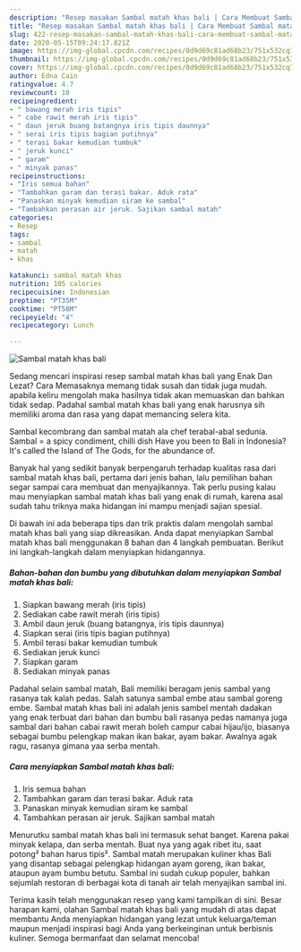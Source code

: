 ```yaml
---
description: "Resep masakan Sambal matah khas bali | Cara Membuat Sambal matah khas bali Yang Enak Dan Mudah"
title: "Resep masakan Sambal matah khas bali | Cara Membuat Sambal matah khas bali Yang Enak Dan Mudah"
slug: 422-resep-masakan-sambal-matah-khas-bali-cara-membuat-sambal-matah-khas-bali-yang-enak-dan-mudah
date: 2020-05-15T09:24:17.821Z
image: https://img-global.cpcdn.com/recipes/0d9d69c81ad68b23/751x532cq70/sambal-matah-khas-bali-foto-resep-utama.jpg
thumbnail: https://img-global.cpcdn.com/recipes/0d9d69c81ad68b23/751x532cq70/sambal-matah-khas-bali-foto-resep-utama.jpg
cover: https://img-global.cpcdn.com/recipes/0d9d69c81ad68b23/751x532cq70/sambal-matah-khas-bali-foto-resep-utama.jpg
author: Edna Cain
ratingvalue: 4.7
reviewcount: 10
recipeingredient:
- " bawang merah iris tipis"
- " cabe rawit merah iris tipis"
- " daun jeruk buang batangnya iris tipis daunnya"
- " serai iris tipis bagian putihnya"
- " terasi bakar kemudian tumbuk"
- " jeruk kunci"
- " garam"
- " minyak panas"
recipeinstructions:
- "Iris semua bahan"
- "Tambahkan garam dan terasi bakar. Aduk rata"
- "Panaskan minyak kemudian siram ke sambal"
- "Tambahkan perasan air jeruk. Sajikan sambal matah"
categories:
- Resep
tags:
- sambal
- matah
- khas

katakunci: sambal matah khas 
nutrition: 105 calories
recipecuisine: Indonesian
preptime: "PT35M"
cooktime: "PT58M"
recipeyield: "4"
recipecategory: Lunch

---
```



![Sambal matah khas bali](https://img-global.cpcdn.com/recipes/0d9d69c81ad68b23/751x532cq70/sambal-matah-khas-bali-foto-resep-utama.jpg)

Sedang mencari inspirasi resep sambal matah khas bali yang Enak Dan Lezat? Cara Memasaknya memang tidak susah dan tidak juga mudah. apabila keliru mengolah maka hasilnya tidak akan memuaskan dan bahkan tidak sedap. Padahal sambal matah khas bali yang enak harusnya sih memiliki aroma dan rasa yang dapat memancing selera kita.

Sambal kecombrang dan sambal matah ala chef terabal-abal sedunia. Sambal = a spicy condiment, chilli dish Have you been to Bali in Indonesia? It&#39;s called the Island of The Gods, for the abundance of.

Banyak hal yang sedikit banyak berpengaruh terhadap kualitas rasa dari sambal matah khas bali, pertama dari jenis bahan, lalu pemilihan bahan segar sampai cara membuat dan menyajikannya. Tak perlu pusing kalau mau menyiapkan sambal matah khas bali yang enak di rumah, karena asal sudah tahu triknya maka hidangan ini mampu menjadi sajian spesial.


Di bawah ini ada beberapa tips dan trik praktis dalam mengolah sambal matah khas bali yang siap dikreasikan. Anda dapat menyiapkan Sambal matah khas bali menggunakan 8 bahan dan 4 langkah pembuatan. Berikut ini langkah-langkah dalam menyiapkan hidangannya.

<!--inarticleads1-->

##### Bahan-bahan dan bumbu yang dibutuhkan dalam menyiapkan Sambal matah khas bali:

1. Siapkan  bawang merah (iris tipis)
1. Sediakan  cabe rawit merah (iris tipis)
1. Ambil  daun jeruk (buang batangnya, iris tipis daunnya)
1. Siapkan  serai (iris tipis bagian putihnya)
1. Ambil  terasi bakar kemudian tumbuk
1. Sediakan  jeruk kunci
1. Siapkan  garam
1. Sediakan  minyak panas


Padahal selain sambal matah, Bali memiliki beragam jenis sambal yang rasanya tak kalah pedas. Salah satunya sambal embe atau sambal goreng embe. Sambal matah khas bali ini adalah jenis sambel mentah dadakan yang enak terbuat dari bahan dan bumbu bali rasanya pedas namanya juga sambal dari bahan cabai rawit merah boleh campur cabai hijau/ijo, biasanya sebagai bumbu pelengkap makan ikan bakar, ayam bakar. Awalnya agak ragu, rasanya gimana yaa serba mentah. 

<!--inarticleads2-->

##### Cara menyiapkan Sambal matah khas bali:

1. Iris semua bahan
1. Tambahkan garam dan terasi bakar. Aduk rata
1. Panaskan minyak kemudian siram ke sambal
1. Tambahkan perasan air jeruk. Sajikan sambal matah


Menurutku sambal matah khas bali ini termasuk sehat banget. Karena pakai minyak kelapa, dan serba mentah. Buat nya yang agak ribet itu, saat potong² bahan harus tipis². Sambal matah merupakan kuliner khas Bali yang disantap sebagai pelengkap hidangan ayam goreng, ikan bakar, ataupun ayam bumbu betutu. Sambal ini sudah cukup populer, bahkan sejumlah restoran di berbagai kota di tanah air telah menyajikan sambal ini. 

Terima kasih telah menggunakan resep yang kami tampilkan di sini. Besar harapan kami, olahan Sambal matah khas bali yang mudah di atas dapat membantu Anda menyiapkan hidangan yang lezat untuk keluarga/teman maupun menjadi inspirasi bagi Anda yang berkeinginan untuk berbisnis kuliner. Semoga bermanfaat dan selamat mencoba!
